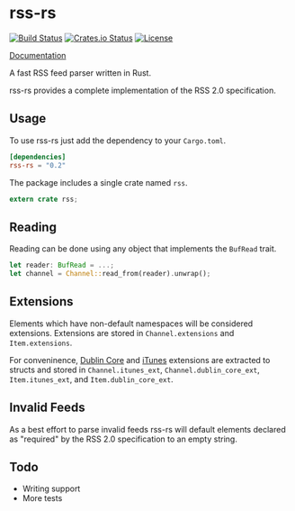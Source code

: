 # rss-rs

[![Build Status](https://travis-ci.org/jameshurst/rss-rs.svg?branch=master)](https://travis-ci.org/jameshurst/rss-rs)
[![Crates.io Status](http://meritbadge.herokuapp.com/rss-rs)](https://crates.io/crates/rss-rs)
[![License](https://img.shields.io/badge/license-MIT-blue.svg)](https://raw.githubusercontent.com/jameshurst/rss-rs/master/LICENSE)

[Documentation](https://jameshurst.github.io/rss-rs/rss/)

A fast RSS feed parser written in Rust. 

rss-rs provides a complete implementation of the RSS 2.0 specification.

## Usage

To use rss-rs just add the dependency to your `Cargo.toml`.

```toml
[dependencies]
rss-rs = "0.2"
```

The package includes a single crate named `rss`.

```rust
extern crate rss;
```

## Reading

Reading can be done using any object that implements the `BufRead` trait. 

```rust
let reader: BufRead = ...;
let channel = Channel::read_from(reader).unwrap();
```

## Extensions

Elements which have non-default namespaces will be considered extensions. Extensions are stored in `Channel.extensions` and `Item.extensions`. 

For conveninence, [Dublin Core](http://dublincore.org/documents/dces/) and [iTunes](https://help.apple.com/itc/podcasts_connect/#/itcb54353390) extensions are extracted to structs and stored in `Channel.itunes_ext`, `Channel.dublin_core_ext`, `Item.itunes_ext`, and `Item.dublin_core_ext`.

## Invalid Feeds

As a best effort to parse invalid feeds rss-rs will default elements declared as "required" by the RSS 2.0 specification to an empty string.

## Todo

* Writing support
* More tests
